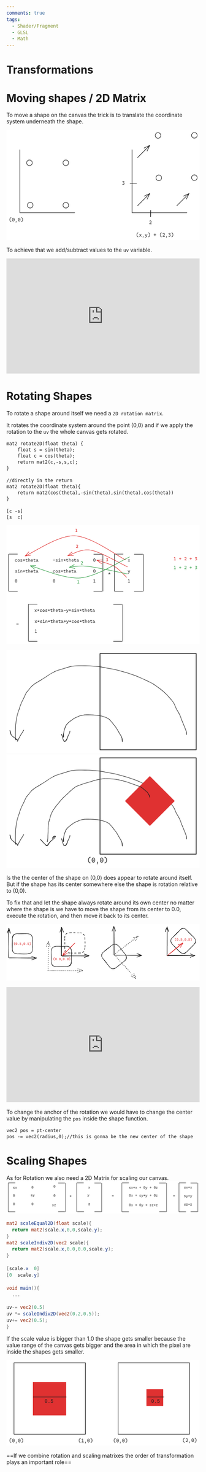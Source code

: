 ```yaml
---
comments: true
tags:
  - Shader/Fragment
  - GLSL
  - Math
---
```


# Transformations

# Moving shapes / 2D Matrix

To move a shape on the canvas the trick is to translate the coordinate system underneath the shape.

![Transforming the Canvas](../img/TransformingCoordSystem.png)

To achieve that we add/subtract values to the `uv` variable.

<iframe height="300" style="width: 100%;" scrolling="no" title="GLSL - Moving Shape" src="https://codepen.io/levoxtrip/embed/EaxEgeO?default-tab=html%2Cresult" frameborder="no" loading="lazy" allowtransparency="true" allowfullscreen="true">
  See the Pen <a href="https://codepen.io/levoxtrip/pen/EaxEgeO">
  GLSL - Moving Shape</a> by levoxtrip (<a href="https://codepen.io/levoxtrip">@levoxtrip</a>)
  on <a href="https://codepen.io">CodePen</a>.
</iframe>

# Rotating Shapes

To rotate a shape around itself we need a `2D rotation matrix`.

It rotates the coordinate system around the point (0,0) and if we apply the rotation to the `uv` the whole canvas gets rotated.

```
mat2 rotate2D(float theta) {
    float s = sin(theta);
    float c = cos(theta);
    return mat2(c,-s,s,c);
}

//directly in the return
mat2 rotate2D(float theta){
    return mat2(cos(theta),-sin(theta),sin(theta),cos(theta))
}

[c -s]
[s  c]
```

![Matrix Multiplication](../img/MatrixMultiplication.png)

![Rotation Around 0,0](../img/RotationAround00.png)
![Rotation Around 0,0 Shape](../img/RotationAround00Shape.png)

Is the the center of the shape on (0,0) does appear to rotate around itself. But if the shape has its center somewhere else the shape is rotation relative to (0,0).

To fix that and let the shape always rotate around its own center no matter where the shape is
we have to move the shape from its center to 0.0, execute the rotation, and then move it back to its center.

![Rotating Canvas](../img/RotateCanvas.png)

<iframe height="300" style="width: 100%;" scrolling="no" title="GLSL-RotatingShapes" src="https://codepen.io/levoxtrip/embed/wBvmoMq?default-tab=html%2Cresult" frameborder="no" loading="lazy" allowtransparency="true" allowfullscreen="true">
  See the Pen <a href="https://codepen.io/levoxtrip/pen/wBvmoMq">
  GLSL-RotatingShapes</a> by levoxtrip (<a href="https://codepen.io/levoxtrip">@levoxtrip</a>)
  on <a href="https://codepen.io">CodePen</a>.
</iframe>

To change the anchor of the rotation we would have to change the
center value by manipulating the `pos` inside the shape function.

```
vec2 pos = pt-center
pos -= vec2(radius,0);//this is gonna be the new center of the shape
```

# Scaling Shapes

As for Rotation we also need a 2D Matrix for scaling our canvas.
![2D Scaling Matrix Calc](../img/2DScalingMatrixCalc.png)

```glsl
mat2 scaleEqual2D(float scale){
  return mat2(scale.x,0,0,scale.y);
}
mat2 scaleIndiv2D(vec2 scale){
  return mat2(scale.x,0.0,0.0,scale.y);
}

[scale.x  0]
[0  scale.y]

void main(){
  ...

uv-= vec2(0.5)
uv *= scaleIndiv2D(vec2(0.2,0.5));
uv+= vec2(0.5);
}

```

If the scale value is bigger than 1.0 the shape gets smaller because the
value range of the canvas gets bigger and the area in which the pixel are inside the shapes gets smaller.

![Scaling Values Canvas](../img/ScalingCanvasValues.png)

==If we combine rotation and scaling matrixes the order of transformation plays an important role==
